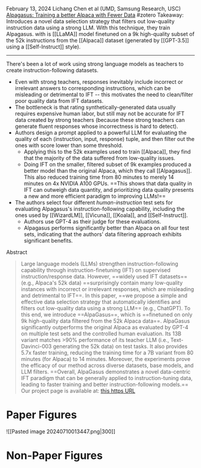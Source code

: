 February 13, 2024
Lichang Chen et al (UMD, Samsung Research, USC)
[Alpagasus: Training a better Alpaca with Fewer Data](https://arxiv.org/abs/2307.08701)
#zotero 
Takeaway: Introduces a novel data selection strategy that filters out low-quality instruction data using a strong LLM. With this technique, they train Alpagasus. with is [[LLaMA]] model finetuned on a 9k high-quality subset of the 52k instructions from the [[Alpaca]] dataset (generated by [[GPT-3.5]] using a [[Self-Instruct]] style).

----

There's been a lot of work using strong language models as teachers to create instruction-following datasets.
- Even with strong teachers, responses inevitably include incorrect or irrelevant answers to corresponding instructions, which can be misleading or detrimental to IFT -- this motivates the need to clean/filter poor quality data from IFT datasets.
- The bottleneck is that rating synthetically-generated data usually requires expensive human labor, but still may not be accurate for IFT data created by strong teachers (because these strong teachers can generate fluent responses whose incorrectness is hard to detect).
- Authors design a prompt applied to a powerful LLM for evaluating the quality of each (instruction, input, response) tuple, and then filter out the ones with score lower than some threshold.
	- Applying this to the 52k examples used to train [[Alpaca]], they find that the majority of the data suffered from low-quality issues.
	- Doing IFT on the smaller, filtered subset of 9k examples produced a better model than the original Alpaca, which they call [[Alpagasus]]. This also reduced training time from 80 minutes to merely 14 minutes on 4x NVIDIA A100 GPUs. ==This shows that data quality in IFT can outweigh data quantity, and prioritizing data quality presents a new and more efficient paradigm to improving LLMs!==
- The authors select four different *human-instruction* test sets for evaluating Alpagasus's instruction-following capability, including the ones used by [[WizardLM]], [[Vicuna]], [[Koala]], and [[Self-Instruct]].
	- Authors use GPT-4 as their judge for these evaluations.
	- Alpagasus performs significantly better than Alpaca on all four test sets, indicating that the authors' data filtering approach exhibits significant benefits.


Abstract
> Large language models (LLMs) strengthen instruction-following capability through instruction-finetuning (IFT) on supervised instruction/response data. However, ==widely used IFT datasets== (e.g., Alpaca's 52k data) ==surprisingly contain many low-quality instances with incorrect or irrelevant responses, which are misleading and detrimental to IFT==. In this paper, ==we propose a simple and effective data selection strategy that automatically identifies and filters out low-quality data using a strong LLM== (e.g., ChatGPT). To this end, we introduce ==AlpaGasus==, which is ==finetuned on only 9k high-quality data filtered from the 52k Alpaca data==. AlpaGasus significantly outperforms the original Alpaca as evaluated by GPT-4 on multiple test sets and the controlled human evaluation. Its 13B variant matches >90% performance of its teacher LLM (i.e., Text-Davinci-003 generating the 52k data) on test tasks. It also provides 5.7x faster training, reducing the training time for a 7B variant from 80 minutes (for Alpaca) to 14 minutes. Moreover, the experiments prove the efficacy of our method across diverse datasets, base models, and LLM filters. ==Overall, AlpaGasus demonstrates a novel data-centric IFT paradigm that can be generally applied to instruction-tuning data, leading to faster training and better instruction-following models.== Our project page is available at: [this https URL](https://lichang-chen.github.io/AlpaGasus/)


# Paper Figures
![[Pasted image 20240710013447.png|300]]




# Non-Paper Figures